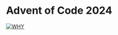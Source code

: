 # Advent of Code 2024


[![WHY](https://img.youtube.com/vi/wf48XDnXtKI/0.jpg)](https://www.youtube.com/watch?v=wf48XDnXtKI)
